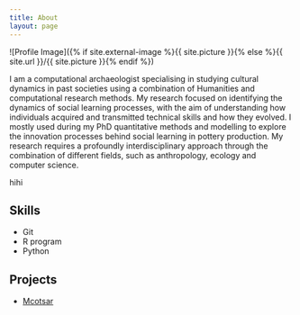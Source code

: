 ```yaml
---
title: About
layout: page
---
```

![Profile Image]({% if site.external-image %}{{ site.picture }}{% else %}{{ site.url }}/{{ site.picture }}{% endif %})

<p>I am a computational archaeologist specialising in studying cultural dynamics in past societies using a combination of Humanities and computational research methods. My research focused on identifying the dynamics of social learning processes, with the aim of understanding how individuals acquired and transmitted technical skills and how they evolved. I mostly used during my PhD quantitative methods and modelling to explore the innovation processes behind social learning in pottery production. My research requires a profoundly interdisciplinary approach through the combination of different fields, such as anthropology, ecology and computer science.</p>

<p> hihi </p>

<h2>Skills</h2>

<ul class="skill-list">
	<!-- <li>HTML - Jade - Haml - Erb</li>
	<li>Responsive (Mobile First)</li>
	<li>CSS (Stylus, Sass, Less)</li>
	<li>Css Frameworks (Bootstrap, Foundation)</li>
	<li>Javascript (Design Patterns, Tests)</li>
	<li>AngularJS - ReactJS</li>
	<li>Grunt - Gulp - Yeoman</li> -->
	<li>Git</li>
	<li>R program</li>
	<li>Python</li>
	<!--<li>MySQL - MongoDB</li>
	<li>Scrum and Kanban</li>
	<li>TDD e Continuous Integration</li> -->
</ul>

<h2>Projects</h2>

<ul>
	<li><a href="https://github.com/">Mcotsar</a></li>
</ul>
